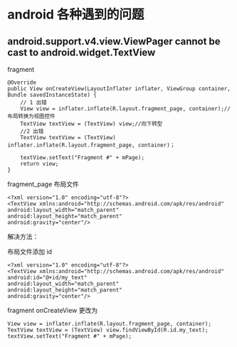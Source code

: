 # android 各种遇到的问题

## android.support.v4.view.ViewPager cannot be cast to android.widget.TextView

fragment

	@Override
    public View onCreateView(LayoutInflater inflater, ViewGroup container, Bundle savedInstanceState) {
		// 1 出错
        View view = inflater.inflate(R.layout.fragment_page, container);//布局转换为视图控件
        TextView textView = (TextView) view;//向下转型
		//2 出错
		TextView textView = (TextView) inflater.inflate(R.layout.fragment_page, container)；

        textView.setText("Fragment #" + mPage);
        return view;
    }

fragment_page 布局文件

	<?xml version="1.0" encoding="utf-8"?>
	<TextView xmlns:android="http://schemas.android.com/apk/res/android"
    android:layout_width="match_parent"
    android:layout_height="match_parent"
    android:gravity="center"/>

解决方法：

布局文件添加 id

	<?xml version="1.0" encoding="utf-8"?>
	<TextView xmlns:android="http://schemas.android.com/apk/res/android"
    android:id="@+id/my_text"
    android:layout_width="match_parent"
    android:layout_height="match_parent"
    android:gravity="center"/>

fragment onCreateView 更改为

	View view = inflater.inflate(R.layout.fragment_page, container);
	TextView textView = (TextView) view.findViewById(R.id.my_text);
	textView.setText("Fragment #" + mPage);

